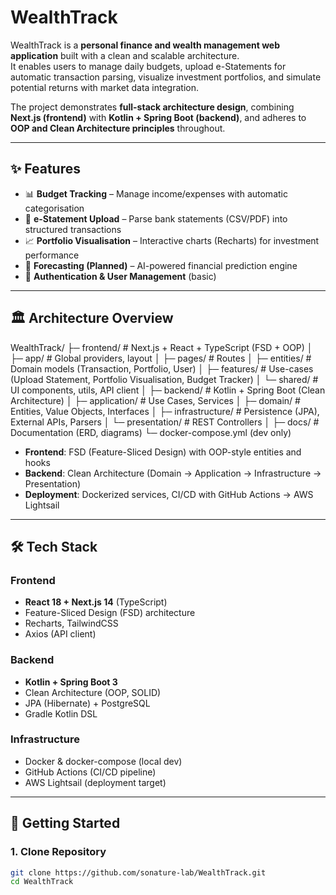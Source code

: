 # WealthTrack

WealthTrack is a **personal finance and wealth management web application** built with a clean and scalable architecture.  
It enables users to manage daily budgets, upload e-Statements for automatic transaction parsing, visualize investment portfolios, and simulate potential returns with market data integration.

The project demonstrates **full-stack architecture design**, combining **Next.js (frontend)** with **Kotlin + Spring Boot (backend)**, and adheres to **OOP and Clean Architecture principles** throughout.

---

## ✨ Features

- 📊 **Budget Tracking** – Manage income/expenses with automatic categorisation
- 📂 **e-Statement Upload** – Parse bank statements (CSV/PDF) into structured transactions
- 📈 **Portfolio Visualisation** – Interactive charts (Recharts) for investment performance
- 🔮 **Forecasting (Planned)** – AI-powered financial prediction engine
- 🔐 **Authentication & User Management** (basic)

---

## 🏛️ Architecture Overview

WealthTrack/
├─ frontend/ # Next.js + React + TypeScript (FSD + OOP)
│ ├─ app/ # Global providers, layout
│ ├─ pages/ # Routes
│ ├─ entities/ # Domain models (Transaction, Portfolio, User)
│ ├─ features/ # Use-cases (Upload Statement, Portfolio Visualisation, Budget Tracker)
│ └─ shared/ # UI components, utils, API client
│
├─ backend/ # Kotlin + Spring Boot (Clean Architecture)
│ ├─ application/ # Use Cases, Services
│ ├─ domain/ # Entities, Value Objects, Interfaces
│ ├─ infrastructure/ # Persistence (JPA), External APIs, Parsers
│ └─ presentation/ # REST Controllers
│
├─ docs/ # Documentation (ERD, diagrams)
└─ docker-compose.yml (dev only)

- **Frontend**: FSD (Feature-Sliced Design) with OOP-style entities and hooks
- **Backend**: Clean Architecture (Domain → Application → Infrastructure → Presentation)
- **Deployment**: Dockerized services, CI/CD with GitHub Actions → AWS Lightsail

---

## 🛠️ Tech Stack

### Frontend

- **React 18 + Next.js 14** (TypeScript)
- Feature-Sliced Design (FSD) architecture
- Recharts, TailwindCSS
- Axios (API client)

### Backend

- **Kotlin + Spring Boot 3**
- Clean Architecture (OOP, SOLID)
- JPA (Hibernate) + PostgreSQL
- Gradle Kotlin DSL

### Infrastructure

- Docker & docker-compose (local dev)
- GitHub Actions (CI/CD pipeline)
- AWS Lightsail (deployment target)

---

## 🚀 Getting Started

### 1. Clone Repository

```bash
git clone https://github.com/sonature-lab/WealthTrack.git
cd WealthTrack
```
